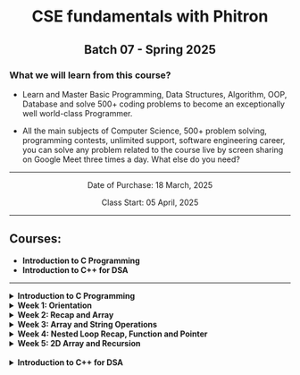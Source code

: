 <h1 align="center">CSE fundamentals with Phitron</h1>
<h2 align="center">Batch 07 - Spring 2025</h2>

### What we will learn from this course?
- Learn and Master Basic Programming, Data Structures, Algorithm, OOP, Database and solve 500+ coding problems to become an exceptionally well world-class Programmer.

- All the main subjects of Computer Science, 500+ problem solving, programming contests, unlimited support, software engineering career, you can solve any problem related to the course live by screen sharing on Google Meet three times a day. What else do you need?
<hr>



<p align="center">Date of Purchase: 18 March, 2025</p>
<p align="center">Class Start: 05 April, 2025</p>
<hr>



## Courses:
- <strong>Introduction to C Programming</strong>
- <strong>Introduction to C++ for DSA</strong>
<hr>



<details>
    <summary>
        <strong>Introduction to C Programming</strong>
    </summary>

- Week 1: Orientation
- Week 2: Recap and Array
- Week 3: Array and String Operations
- Week 4: Nested Loop Recap, Function and Pointer
- Week 5: 2D Array and Recursion
</details>

<details>
    <summary>
        <strong>Week 1: Orientation</strong>
    </summary>

- Module -1: Welcome Module
- Module 0: Orientation and Setup
- Module 1: Basic Syntax, Variables and Data Types
- Module 2: Operators, Conditional Statements
- Module 3: Loop
- Module 3.5: Practice Day
- Module 4: Assignment 01
</details>

<details>
    <summary>
        <strong>Week 2: Recap and Array</strong>
    </summary>

- Module 5: Problem solving with Conditional Statements
- Module 6: Problem solving with Loop
- Module 6.5: Practice Day 01
- Module 7: Array
- Module 7.5: Practice Day 02
- Module 8: Assignment 02
</details>

<details>
    <summary>
        <strong>Week 3: Array and String Operations</strong>
    </summary>

- Module 9: Array Operations
- Module 10: String
- Module 10.5: Practice Day 01
- Module 11: String Operations
- Module 11.5: Practice Day 02
- Module 12: Mid Term Exam
</details>

<details>
    <summary>
        <strong>Week 4: Nested Loop Recap, Function and Pointer</strong>
    </summary>

- Module 13: Nested Loop and pattern
- Module 14: Function
- Module 14.5: Practice Day 01
- Module 15: Pointer
- Module 15.5: Practice Day 02
- Module 16: Assignment 03
</details>

<details>
    <summary>
        <strong>Week 5: 2D Array and Recursion</strong>
    </summary>

- Module 17: Recursion
- Module 18: 2D Array
- Module 18.5: Practice Day 01
- Module 19: Problem solving with 2D Array and Recursion
- Module 19.5: Practice Day 02
- Module 20: Final Exam
</details>
<br>



<details>
    <summary>
        <strong>Introduction to C++ for DSA</strong>
    </summary>

- Module 01: Basic C++
- Module 02: Dynamic Memory Allocation
</details>